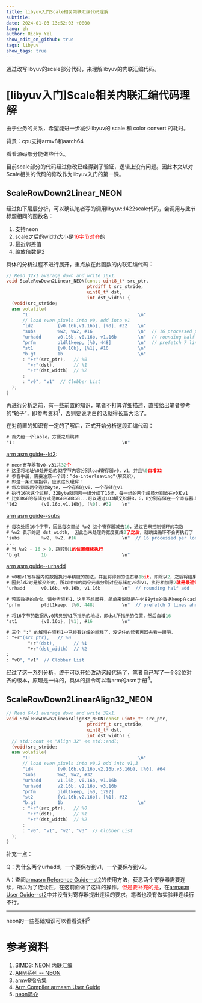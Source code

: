 ```yaml
---
title: libyuv入门Scale相关内联汇编代码理解
subtitle:
date: 2024-01-03 13:52:03 +0800
lang: zh
author: Ricky Yel
show_edit_on_github: true
tags: libyuv
show_tags: true
---
```


通过改写libyuv的scale部分代码，来理解libyuv的内联汇编代码。
<!--more-->

# [libyuv入门]Scale相关内联汇编代码理解

由于业务的关系，希望能进一步减少libyuv的 scale 和 color convert 的耗时。

背景：cpu支持armv8和aarch64

看看源码部分能做些什么。

目前scale部分的代码经过修改已经得到了验证，逻辑上没有问题。因此本文以对Scale相关的代码的修改作为libyuv入门的第一课。

## ScaleRowDown2Linear_NEON

经过如下层层分析，可以确认笔者写的调用libyuv::I422scale代码，会调用与此节标题相同的函数名：

1. 支持neon
2. scale之后的width大小是<font color =red>16字节对齐</font>的
3. 最近邻差值
4. 缩放倍数是2

具体的分析过程不进行展开，重点放在此函数的内联汇编代码：

```cpp
// Read 32x1 average down and write 16x1.
void ScaleRowDown2Linear_NEON(const uint8_t* src_ptr,
                              ptrdiff_t src_stride,
                              uint8_t* dst,
                              int dst_width) {
  (void)src_stride;
  asm volatile(
      "1:                                        \n"
      // load even pixels into v0, odd into v1
      "ld2         {v0.16b,v1.16b}, [%0], #32    \n"
      "subs        %w2, %w2, #16                 \n"  // 16 processed per loop
      "urhadd      v0.16b, v0.16b, v1.16b        \n"  // rounding half add
      "prfm        pldl1keep, [%0, 448]          \n"  // prefetch 7 lines ahead
      "st1         {v0.16b}, [%1], #16           \n"
      "b.gt        1b                            \n"
      : "+r"(src_ptr),   // %0
        "+r"(dst),       // %1
        "+r"(dst_width)  // %2
      :
      : "v0", "v1"  // Clobber List
  );
}
```

再进行分析之前，有一些前置的知识，笔者不打算详细描述，直接给出笔者参考的“轮子”，即参考资料<sup>1</sup>，否则要说明白的话就得长篇大论了。

在对前置的知识有一定的了解后，正式开始分析这段汇编代码：

```nasm
# 首先给一个lable，方便之后跳转
"1:                                        \n"
```

[arm asm guide--ld2](https://developer.arm.com/documentation/dui0801/l/A64-SIMD-Vector-Instructions/LD2--vector--multiple-structures---A64-?lang=en):

```nasm
# neon寄存器有v0-v31共32个
# 这里将地址%0处开始的32字节内容分别load寄存器v0，v1，并且%0自增32
# 参看手册，需要注意一个词：”de-interleaving“（解交织），
# 即这一条汇编指令，应该这么理解：
# 每次都取两个连续Byte，一个存储在v0，一个存储在v1
# 执行16次这个过程，32Byte就两两一组分成了16组，每一组的两个成员分别放在v0和v1
# 比如RGB的存储方式是RGBRGBRGB...可以通过LD3解交织将R，G，B分别存储在一个寄存器上。
"ld2         {v0.16b,v1.16b}, [%0], #32    \n"
```

[arm asm guide--subs](https://developer.arm.com/documentation/dui0801/l/A64-General-Instructions/SUBS--immediate---A64-?lang=en)

```nasm
# 每次处理16个字节，因此每次都给 %w2 这个寄存器减去16，通过它来控制循环的次数
# %w2 表示的是 dst_width， 因此当未处理的宽度变成0了之后，就跳出循环不会再执行了
"subs        %w2, %w2, #16                 \n"  // 16 processed per loop
...
# 当 %w2 - 16 > 0，跳转到1的位置继续执行
"b.gt        1b                            \n"
```

[arm asm guide--urhadd](https://developer.arm.com/documentation/dui0801/l/A64-SIMD-Vector-Instructions/URHADD--vector---A64-?lang=en)

```nasm
# v0和v1寄存器内的数据执行半精度的加法，并且将得到的值右移1bit，即除以2，之后将结果存到v0
# 因此ld2时是解交织的，所以相邻的两个元素分别对应存储在v0和v1，执行相加除2就是最近邻（的某一种形式）。
"urhadd      v0.16b, v0.16b, v1.16b        \n"  // rounding half add
```

```nasm
# 预取数据的命令，请参考资料1，这里不想展开，简单来说就是在448Byte的数据keep在cache中，增加缓存命令率
"prfm        pldl1keep, [%0, 448]          \n"  // prefetch 7 lines ahead
```

```nasm
# 将16字节的数据从v0拷贝到%1所指示的地址，即dst所指示的位置，然后自增16
"st1         {v0.16b}, [%1], #16           \n"
```

```nasm
# 三个 ":" 的解释在资料1中已经有详细的阐释了，没记住的读者再回去看一眼吧。
: "+r"(src_ptr),   // %0
        "+r"(dst),       // %1
        "+r"(dst_width)  // %2
:
: "v0", "v1"  // Clobber List
```

经过了这一系列分析，终于可以开始改动这段代码了，笔者自己写了一个32位对齐的版本，原理是一样的，具体的指令可以看arm的asm手册<sup>4</sup>。

## ScaleRowDown2LinearAlign32_NEON

```cpp
// Read 64x1 average down and write 32x1.
void ScaleRowDown2LinearAlign32_NEON(const uint8_t* src_ptr,
                              ptrdiff_t src_stride,
                              uint8_t* dst,
                              int dst_width) {
  // std::cout << "Align 32" << std::endl;
  (void)src_stride;
  asm volatile(
      "1:                                        \n"
      // load even pixels into v0,2 odd into v1,3
      "ld4         {v0.16b,v1.16b,v2.16b,v3.16b}, [%0], #64                                 \n"
      "subs        %w2, %w2, #32                                                            \n"
      "urhadd      v1.16b, v0.16b, v1.16b                                                   \n"  // rounding half add
      "urhadd      v2.16b, v2.16b, v3.16b                                                   \n"  // rounding half add
      "prfm        pldl1keep, [%0, 1792]                                                    \n"  // prefetch 28 lines ahead
      "st2         {v1.16b,v2.16b}, [%1], #32                                                      \n"
      "b.gt        1b                            \n"
      : "+r"(src_ptr),   // %0
        "+r"(dst),       // %1
        "+r"(dst_width)  // %2
      :
      : "v0", "v1", "v2", "v3"  // Clobber List
  );
}
```

补充一点：

Q：为什么两个urhadd，一个要保存到v1，一个要保存到v2。

A：查阅[armasm Reference Guide--st2](https://developer.arm.com/documentation/dui0802/b/A64-SIMD-Vector-Instructions/ST2--vector--multiple-structures-)的使用方法，获悉两个寄存器需要连续，所以为了连续性，在这前面做了这样的操作。<font color=red>但是要补充的是</font>，在[armasm User Guide--st2](https://developer.arm.com/documentation/dui0801/l/A64-SIMD-Vector-Instructions/ST2--vector--multiple-structures---A64-?lang=en)中并没有对寄存器提出连续的要求，笔者也没有做实验非连续行不行。

----

neon的一些基础知识可以看看资料<sup>5</sup>

# 参考资料

1. [SIMD3: NEON 内联汇编](https://no5-aaron-wu.github.io/2022/06/14/SIMD-3-NeonAssembly/)
2. [ARM系列 -- NEON](http://aijishu.com/a/1060000000381103)
3. [armv8指令集](https://blog.csdn.net/QiangLi_strong/article/details/81475227)
4. [Arm Compiler armasm User Guide](https://developer.arm.com/documentation/dui0801/l?lang=en)
5. [neon简介](https://dumphex.github.io/2020/04/09/NEON/)

